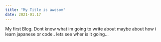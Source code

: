 ```yaml
---
title: "My Title is awesom"
date: 2021-01.17
---
```


My first Blog. Dont know what im going to write about maybe about how i learn japanese or code.. lets see wher is it going...
